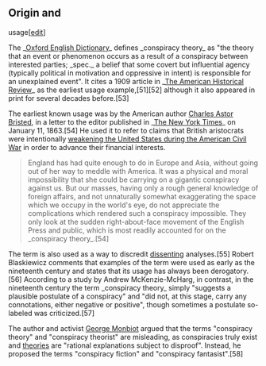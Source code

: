 ## Origin and
usage[[edit](/w/index.php?title=Conspiracy\_theory&action=edit&section=1 "Edit
section: Origin and usage")]

The \_[Oxford English Dictionary](/wiki/Oxford\_English\_Dictionary "Oxford
English Dictionary")\_ defines \_conspiracy theory\_ as "the theory that an event
or phenomenon occurs as a result of a conspiracy between interested parties;
\_spec.\_ a belief that some covert but influential agency (typically political
in motivation and oppressive in intent) is responsible for an unexplained
event". It cites a 1909 article in \_[The American Historical
Review](/wiki/The\_American\_Historical\_Review "The American Historical
Review")\_ as the earliest usage example,[51][52] although it also appeared in
print for several decades before.[53]

The earliest known usage was by the American author [Charles Astor
Bristed](/wiki/Charles\_Astor\_Bristed "Charles Astor Bristed"), in a letter to
the editor published in \_[The New York Times](/wiki/The\_New\_York\_Times "The
New York Times")\_ on January 11, 1863.[54] He used it to refer to claims that
British aristocrats were intentionally [weakening the United States during the
American Civil War](/wiki/United\_Kingdom\_and\_the\_American\_Civil\_War "United
Kingdom and the American Civil War") in order to advance their financial
interests.

> England has had quite enough to do in Europe and Asia, without going out of
> her way to meddle with America. It was a physical and moral impossibility
> that she could be carrying on a gigantic conspiracy against us. But our
> masses, having only a rough general knowledge of foreign affairs, and not
> unnaturally somewhat exaggerating the space which we occupy in the world's
> eye, do not appreciate the complications which rendered such a conspiracy
> impossible. They only look at the sudden right-about-face movement of the
> English Press and public, which is most readily accounted for on the
> \_conspiracy theory\_.[54]

The term is also used as a way to discredit
[dissenting](/wiki/Dissenting\_opinion "Dissenting opinion") analyses.[55]
Robert Blaskiewicz comments that examples of the term were used as early as
the nineteenth century and states that its usage has always been
derogatory.[56] According to a study by Andrew McKenzie-McHarg, in contrast,
in the nineteenth century the term \_conspiracy theory\_ simply "suggests a
plausible postulate of a conspiracy" and "did not, at this stage, carry any
connotations, either negative or positive", though sometimes a postulate so-
labeled was criticized.[57]

The author and activist [George Monbiot](/wiki/George\_Monbiot "George
Monbiot") argued that the terms "conspiracy theory" and "conspiracy theorist"
are misleading, as conspiracies truly exist and [theories](/wiki/Theories
"Theories") are "rational explanations subject to disproof". Instead, he
proposed the terms "conspiracy fiction" and "conspiracy fantasist".[58]
